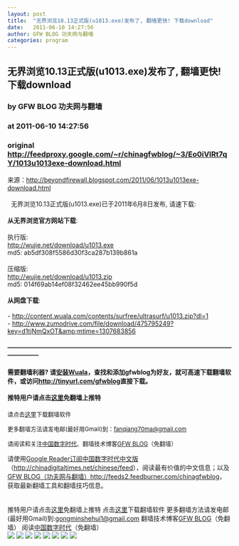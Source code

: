 ```yaml
---
layout: post
title:  "无界浏览10.13正式版(u1013.exe)发布了, 翻墙更快! 下载download"
date:   2011-06-10 14:27:56
author: GFW BLOG 功夫网与翻墙
categories: program
---
```


## 无界浏览10.13正式版(u1013.exe)发布了, 翻墙更快! 下载download
### by GFW BLOG 功夫网与翻墙
### at 2011-06-10 14:27:56
### original <http://feedproxy.google.com/~r/chinagfwblog/~3/Eo0iVlRt7qY/1013u1013exe-download.html>

来源：<a href="http://beyondfirewall.blogspot.com/2011/06/1013u1013exe-download.html">http://beyondfirewall.blogspot.com/2011/06/1013u1013exe-download.html</a><br><br>  无界浏览10.13正式版(u1013.exe)已于2011年6月8日发布, 请速下载:<br>  <br> <b>从无界浏览官方网站下载</b>:<br> <br> 执行版:<br> <a href="http://wujie.net/download/u1013.exe">http://wujie.net/download/u1013.exe</a><br> md5: ab5df308f5586d30f3ca287b139b861a<br> <br> 压缩版:<br> <a href="http://wujie.net/download/u1013.zip">http://wujie.net/download/u1013.zip</a><br> md5: 014f69ab14ef08f32462ee45bb990f5d<br> <br> <b>从网盘下载</b>:<br> <br> - <a href="http://content.wuala.com/contents/surfree/ultrasurf/u1013.zip?dl=1">http://content.wuala.com/contents/surfree/ultrasurf/u1013.zip?dl=1</a><br> - <a href="http://www.zumodrive.com/file/download/475795249?key=d1tjNmQxOT&amp;mtime=1307683856">http://www.zumodrive.com/file/download/475795249?key=d1tjNmQxOT&amp;mtime=1307683856</a><br><h4> —————————————————————————————————————————</h4><h4>需要翻墙利器? 请<a href="http://www.chinagfw.org/2011/04/wuala_18.html?utm_source=feedburner&amp;utm_medium=feed&amp;utm_campaign=Feed%3A+chinagfwblog+%28GFW+Blog%EF%BC%88%E5%8A%9F%E5%A4%AB%E7%BD%91%E4%B8%8E%E7%BF%BB%E5%A2%99%EF%BC%89%29">安装Wuala</a>，查找和添加gfwblog为好友，就可高速下载翻墙软件，或访问<a href="http://tinyurl.com/gfwblog"><b>http://tinyurl.com/gfwblog</b></a>直接下载。<br> <br>推特用户请点击<a href="http://qinzhigang.in/login.php">这里</a>免翻墙上推特</h4><p><font size="2">请点击<a href="https://sesawe.net/-Tools-zh-.html">这里</a>下载翻墙软件 <br></font></p><p><font size="2">更多翻墙方法请发电邮(最好用Gmail)到：<a href="mailto:fanqiang70ma@gmail.com">fanqiang70ma@gmail.com</a> <br> </font></p><p><font size="2">请阅读和关注<a href="https://www.google.com/profiles/112915952962578336480">中国数字时代</a>、</font><small><font size="2">翻墙技术博客<a href="https://www.google.com/profiles/chinagfwblog">GFW BLOG</a>（免翻墙） <br> </font></small></p>请使用<a href="https://www.google.com/reader/view/">Google Reader</a><a href="https://www.google.com/reader/view/feed/http://chinadigitaltimes.net/chinese/feed">订阅中国数字时代中文版</a>（<a href="http://chinadigitaltimes.net/chinese/feed">http://chinadigitaltimes.net/chinese/feed</a>），阅读最有价值的中文信息；以及<a href="https://www.google.com/reader/view/feed/http://feeds2.feedburner.com/chinagfwblog">GFW BLOG（功夫网与翻墙）</a><a href="http://feeds2.feedburner.com/chinagfwblog">http://feeds2.feedburner.com/chinagfwblog</a>，获取最新翻墙工具和翻墙技巧信息。<br> <br> <br> <div>推特用户请点击<a href="http://edu20.in/login.php">这里</a>免翻墙上推特
点击<a href="http://fanqiangsesawe.info">这里</a>下载翻墙软件
更多翻墙方法请发电邮(最好用Gmail)到:gongminshehui1@gmail.com
翻墙技术博客<a href="https://www.google.com/profiles/chinagfwblog">GFW BLOG</a>（免翻墙） 
阅读<a href="http://www.google.com/profiles/112915952962578336480#">中国数字时代</a>（免翻墙）<img width="1" height="1" src="https://blogger.googleusercontent.com/tracker/5500297126185736776-7369106428634471113?l=www.chinagfw.org" alt=""></div><div>
<a href="http://feeds.feedburner.com/~ff/chinagfwblog?a=Eo0iVlRt7qY:lrYWh469obc:yIl2AUoC8zA"><img src="http://feeds.feedburner.com/~ff/chinagfwblog?d=yIl2AUoC8zA" border="0"></a> <a href="http://feeds.feedburner.com/~ff/chinagfwblog?a=Eo0iVlRt7qY:lrYWh469obc:-BTjWOF_DHI"><img src="http://feeds.feedburner.com/~ff/chinagfwblog?i=Eo0iVlRt7qY:lrYWh469obc:-BTjWOF_DHI" border="0"></a> <a href="http://feeds.feedburner.com/~ff/chinagfwblog?a=Eo0iVlRt7qY:lrYWh469obc:F7zBnMyn0Lo"><img src="http://feeds.feedburner.com/~ff/chinagfwblog?i=Eo0iVlRt7qY:lrYWh469obc:F7zBnMyn0Lo" border="0"></a> <a href="http://feeds.feedburner.com/~ff/chinagfwblog?a=Eo0iVlRt7qY:lrYWh469obc:V_sGLiPBpWU"><img src="http://feeds.feedburner.com/~ff/chinagfwblog?i=Eo0iVlRt7qY:lrYWh469obc:V_sGLiPBpWU" border="0"></a> <a href="http://feeds.feedburner.com/~ff/chinagfwblog?a=Eo0iVlRt7qY:lrYWh469obc:qj6IDK7rITs"><img src="http://feeds.feedburner.com/~ff/chinagfwblog?d=qj6IDK7rITs" border="0"></a> <a href="http://feeds.feedburner.com/~ff/chinagfwblog?a=Eo0iVlRt7qY:lrYWh469obc:l6gmwiTKsz0"><img src="http://feeds.feedburner.com/~ff/chinagfwblog?d=l6gmwiTKsz0" border="0"></a> <a href="http://feeds.feedburner.com/~ff/chinagfwblog?a=Eo0iVlRt7qY:lrYWh469obc:gIN9vFwOqvQ"><img src="http://feeds.feedburner.com/~ff/chinagfwblog?i=Eo0iVlRt7qY:lrYWh469obc:gIN9vFwOqvQ" border="0"></a> <a href="http://feeds.feedburner.com/~ff/chinagfwblog?a=Eo0iVlRt7qY:lrYWh469obc:TzevzKxY174"><img src="http://feeds.feedburner.com/~ff/chinagfwblog?d=TzevzKxY174" border="0"></a>
</div><img src="http://feeds.feedburner.com/~r/chinagfwblog/~4/Eo0iVlRt7qY" height="1" width="1">